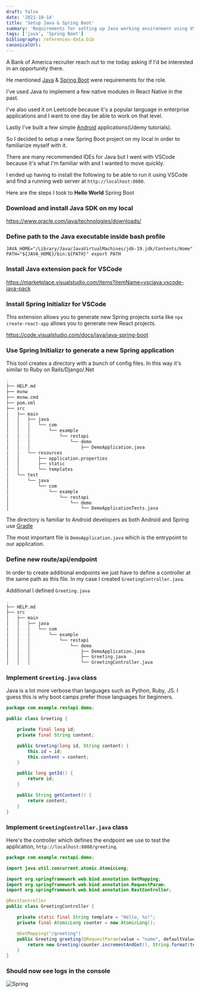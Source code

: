 ```yaml
---
draft: false
date: '2022-10-14'
title: 'Setup Java & Spring Boot'
summary: 'Requirements for setting up Java working environment using VSCode'
tags: ['java', 'Spring Boot']
bibliography: references-data.bib
canonicalUrl:
---
```


A Bank of America recruiter reach out to me today asking if I'd be
interested in an opportunity there.

He mentioned [Java](https://www.java.com/en/)
& [Spring Boot](https://spring.io/projects/spring-boot) were requirements
for the role.

I've used Java to implement a few native modules in React Native in the past.

I've also used it on Leetcode because it's a popular language
in enterprise applications and I want to one day be able to work on
that level.

Lastly I've built a few simple [Android](https://www.android.com/) applications(Udemy tutorials).

So I decided to setup a new Spring Boot project on my local in order to
familiarize myself with it.

There are many recommended IDEs for Java but I went with VSCode because it's
what I'm familiar with and I wanted to move quickly.

I ended up having to install the following to be able to run it using VSCode
and find a running web server at `http://localhost:8080`.

Here are the steps I took to **Hello World** Spring Boot

### Download and install Java SDK on my local

https://www.oracle.com/java/technologies/downloads/

### Define path to the Java executable inside bash profile

`JAVA_HOME="/Library/Java/JavaVirtualMachines/jdk-19.jdk/Contents/Home" PATH="${JAVA_HOME}/bin:${PATH}" export PATH`

### Install Java extension pack for VSCode

https://marketplace.visualstudio.com/items?itemName=vscjava.vscode-java-pack

### Install Spring Initializr for VSCode

This extension allows you to generate new Spring projects sorta like
`npx create-react-app` allows you to generate new React projects.

https://code.visualstudio.com/docs/java/java-spring-boot

### Use Spring Initializr to generate a new Spring application

This tool creates a directory with a bunch of config files. In this way
it's similar to Ruby on Rails/Django/.Net

```bash
.
├── HELP.md
├── mvnw
├── mvnw.cmd
├── pom.xml
├── src
│   ├── main
│   │   ├── java
│   │   │   └── com
│   │   │       └── example
│   │   │           └── restapi
│   │   │               └── demo
│   │   │                   ├── DemoApplication.java
│   │   └── resources
│   │       ├── application.properties
│   │       ├── static
│   │       └── templates
│   └── test
│       └── java
│           └── com
│               └── example
│                   └── restapi
│                       └── demo
│                           └── DemoApplicationTests.java
```

The directory is familiar to Android developers as both Android and Spring use [Gradle](https://gradle.org/)

The most important file is `DemoApplication.java` which is the entrypoint to
our application.

### Define new route/api/endpoint

In order to create additional endpoints we just have to define a controller at
the same path as this file. In my case I created `GreetingController.java`.

Additional I defined `Greeting.java`

```bash
.
├── HELP.md
├── src
│   ├── main
│   │   ├── java
│   │   │   └── com
│   │   │       └── example
│   │   │           └── restapi
│   │   │               └── demo
│   │   │                   ├── DemoApplication.java
│   │   │                   ├── Greeting.java
│   │   │                   └── GreetingController.java
```

### Implement `Greeting.java` class

Java is a lot more verbose than languages such as Python, Ruby, JS. I guess this
is why boot camps prefer those languages for beginners.

```java
package com.example.restapi.demo;

public class Greeting {

	private final long id;
	private final String content;

	public Greeting(long id, String content) {
		this.id = id;
		this.content = content;
	}

	public long getId() {
		return id;
	}

	public String getContent() {
		return content;
	}
}

```

### Implement `GreetingController.java` class

Here's the controller which defines the endpoint we use to test the application,
`http://localhost:8080/greeting`.

```java
package com.example.restapi.demo;

import java.util.concurrent.atomic.AtomicLong;

import org.springframework.web.bind.annotation.GetMapping;
import org.springframework.web.bind.annotation.RequestParam;
import org.springframework.web.bind.annotation.RestController;

@RestController
public class GreetingController {

	private static final String template = "Hello, %s!";
	private final AtomicLong counter = new AtomicLong();

	@GetMapping("/greeting")
	public Greeting greeting(@RequestParam(value = "name", defaultValue = "World") String name) {
		return new Greeting(counter.incrementAndGet(), String.format(template, name));
	}
}

```

### Should now see logs in the console

![Spring](/static/images/spring.png)

